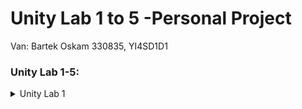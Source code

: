 # Unity Lab 1 to 5 -Personal Project

Van: Bartek Oskam
330835, YI4SD1D1

### Unity Lab 1-5:
<details>
    <summary>Unity Lab 1</summary>
    <p>

        ![Unity Lab 1 Image](https://connect-prd-cdn.unity.com/20190522/learn/images/60494529-4835-4a56-8c7c-ed4cddc48550_Screen_Shot_2019_05_22_at_2.25.40_PM.png)
        [Unity Lab 1](https://learn.unity.com/tutorial/lab-1-personal-project-plan/?courseId=5cf96c41edbc2a2ca6e8810f&projectId=5caccdfbedbc2a3cef0efe63&tab=materials&uv=2018.4#)
        
    </p>
</details>